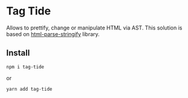 # Tag Tide

Allows to prettify, change or manipulate HTML via AST. This solution is based on [html-parse-stringify](https://github.com/HenrikJoreteg/html-parse-stringify) library.

## Install

`npm i tag-tide`

or

`yarn add tag-tide`
